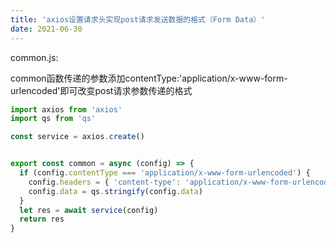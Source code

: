 ```yaml
---
title: 'axios设置请求头实现post请求发送数据的格式（Form Data）'
date: 2021-06-30
---   
```

common.js:

common函数传递的参数添加contentType:'application/x-www-form-urlencoded'即可改变post请求参数传递的格式

```javascript
import axios from 'axios'
import qs from 'qs'

const service = axios.create()


export const common = async (config) => {
  if (config.contentType === 'application/x-www-form-urlencoded') {
    config.headers = { 'content-type': 'application/x-www-form-urlencoded' }
    config.data = qs.stringify(config.data)
  }
  let res = await service(config)
  return res
}
```